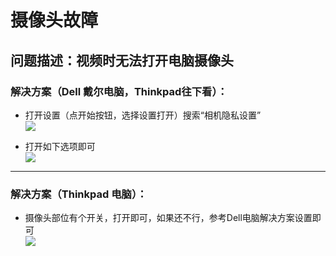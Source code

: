 # 摄像头故障  
问题描述：视频时无法打开电脑摄像头
----------

### 解决方案（Dell 戴尔电脑，Thinkpad往下看）：
- 打开设置（点开始按钮，选择设置打开）搜索“相机隐私设置”  
![](assets/003/013-1622438800123.png=500-)

- 打开如下选项即可  
![](assets/003/013-1622438809492.png=500-)

----------
### 解决方案（Thinkpad 电脑）：
- 摄像头部位有个开关，打开即可，如果还不行，参考Dell电脑解决方案设置即可  
![](assets/003/013-1622438818930.png=500-)
